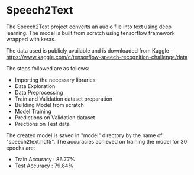 # Speech2Text
The Speech2Text project converts an audio file into text using deep learning. The model is built from scratch using tensorflow framework wrapped with keras.  

The data used is publicly available and is downloaded from Kaggle - https://www.kaggle.com/c/tensorflow-speech-recognition-challenge/data

The steps followed are as follows:
- Importing the necessary libraries
- Data Exploration
- Data Preprocessing
- Train and Validation dataset preparation
- Building Model from scratch
- Model Training
- Predictions on Validation dataset
- Prections on Test data

The created model is saved in "model" directory by the name of "speech2text.hdf5".
The accuracies achieved on training the model for 30 epochs are:
- Train Accuracy : 86.77%
- Test Accuracy : 79.84%

